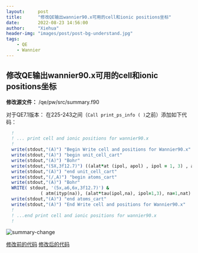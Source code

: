 ```yaml
---
layout:     post
title:      "修改QE输出wannier90.x可用的cell和ionic positions坐标"
date:       2022-08-23 14:56:00
author:     "Xiehua"
header-img: "images/post/post-bg-understand.jpg"
tags:
    - QE
    - Wannier
---
```


## 修改QE输出wannier90.x可用的cell和ionic positions坐标

**修改源文件：** /qe/pw/src/summary.f90

对于QE7.1版本：
在225-243之间（`Call print_ps_info ( )`之前）添加如下代码：

```fortran
  !
  ! ... print cell and ionic positions for wannier90.x
  !
  write(stdout,"(A)") "Begin Write cell and positions for Wannier90.x"
  write(stdout,"(A)") "begin unit_cell_cart"
  write(stdout,"(A)") "Bohr"
  write(stdout,"(5X,3f12.7)") ((alat*at (ipol, apol) , ipol = 1, 3) , apol = 1, 3)
  write(stdout,"(A)") "end unit_cell_cart"
  write(stdout,"(/,A)") "begin atoms_cart"
  write(stdout,"(A)") "Bohr"
  WRITE( stdout, '(5x,a6,6x,3f12.7)') &
             ( atm(ityp(na)), (alat*tau(ipol,na), ipol=1,3), na=1,nat)  
  write(stdout,"(A)") "end atoms_cart"
  write(stdout,"(A)") "End Write cell and positions for Wannier90.x"
  !
  ! ...end print cell and ionic positions for wannier90.x
  ! 
```

![summary-change][1]

[修改前的代码][2]
[修改后的代码][3]

[1]:https://xh125.github.io/images/QE-change/summary.png
[2]:https://github.com/xh125/LVCSH-new/blob/main/docs/QE_change_code/QE_change_code/v7.1/Originalcode/PW/src/summary.f90
[3]:https://github.com/xh125/LVCSH-new/blob/main/docs/QE_change_code/QE_change_code/v7.1/PW/src/summary.f90  
